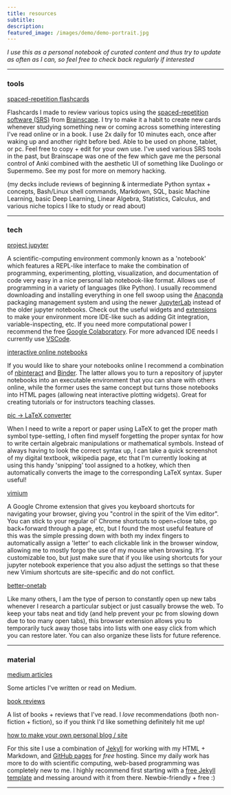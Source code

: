 ```yaml
---
title: resources
subtitle: 
description: 
featured_image: /images/demo/demo-portrait.jpg
---
```


*I use this as a personal notebook of curated content and thus try to update as often as I can, so feel free to check back regularly if interested*

---

### tools

[spaced-repetition flashcards](https://www.brainscape.com/profiles/3408543)

Flashcards I made to review various topics using the [spaced-repetition software (SRS)](https://en.wikipedia.org/wiki/Spaced_repetition#Software) from [Brainscape](https://www.brainscape.com/i/212G3).  I try to make it a habit to create new cards whenever studying something new or coming across something interesting I've read online or in a book.  I use 2x daily for 10 minutes each, once after waking up and another right before bed.  Able to be used on phone, tablet, or pc.  Feel free to copy + edit for your own use.  I've used various SRS tools in the past, but Brainscape was one of the few which gave me the personal control of Anki combined with the aesthetic UI of something like Duolingo or Supermemo.  See my post for more on memory hacking.  

(my decks include reviews of beginning & intermediate Python syntax + concepts, Bash/Linux shell commands, Markdown, SQL, basic Machine Learning, basic Deep Learning, Linear Algebra, Statistics, Calculus, and various niche topics I like to study or read about)

---

### tech

[project jupyter](https://jupyter.org/install)

A scientific-computing environment commonly known as a 'notebook' which features a REPL-like interface to make the combination of programming, experimenting, plotting, visualization, and documentation of code very easy in a nice personal lab notebook-like format.  Allows use of programming in a variety of languages (like Python).  I usually recommend downloading and installing everything in one fell swoop using the [Anaconda](https://www.anaconda.com/distribution/) packaging management system and using the newer [JupyterLab](https://jupyterlab.readthedocs.io/en/stable/getting_started/overview.html) instead of the older jupyter notebooks.  Check out the useful widgets and [extensions](https://jupyterlab.readthedocs.io/en/stable/user/extensions.html) to make your environment more IDE-like such as adding Git integration, variable-inspecting, etc.  If you need more computational power I recommend the free [Google Colaboratory](https://colab.research.google.com/notebooks/welcome.ipynb).  For more advanced IDE needs I currently use [VSCode](https://code.visualstudio.com/).  

[interactive online notebooks](https://github.com/SamLau95/nbinteract)

If you would like to share your notebooks online I recommend a combination of [nbinteract](https://www.nbinteract.com/motivation.html) and [Binder](https://gke.mybinder.org/).  The latter allows you to turn a repository of jupyter notebooks into an executable environment that you can share with others online, while the former uses the same concept but turns those notebooks into HTML pages (allowing neat interactive plotting widgets).  Great for creating tutorials or for instructors teaching classes. 

[pic -> LaTeX converter](https://mathpix.com/)

When I need to write a report or paper using LaTeX to get the proper math symbol type-setting, I often find myself forgetting the proper syntax for how to write certain algebraic manipulations or mathematical symbols.  Instead of always having to look the correct syntax up, I can take a quick screenshot of my digital textbook, wikipedia page, etc that I'm currently looking at using this handy 'snipping' tool assigned to a hotkey, which then automatically converts the image to the corresponding LaTeX syntax.  Super useful!

[vimium](https://vimium.github.io/)

A Google Chrome extension that gives you keyboard shortcuts for navigating your browser, giving you "control in the spirit of the Vim editor".  You can stick to your regular ol' Chrome shortcuts to open+close tabs, go back+forward through a page, etc, but I found the most useful feature of this was the simple pressing down with both my index fingers to automatically assign a 'letter' to each clickable link in the browser window, allowing me to mostly forgo the use of my mouse when browsing.  It's customizable too, but just make sure that if you like using shortcuts for your jupyter notebook experience that you also adjust the settings so that these new Vimium shortcuts are site-specific and do not conflict.  

[better-onetab](https://chrome.google.com/webstore/detail/better-onetab/eookhngofldnbnidjlbkeecljkfpmfpg?hl=en)

Like many others, I am the type of person to constantly open up new tabs whenever I research a particular subject or just casually browse the web.  To keep your tabs neat and tidy (and help prevent your pc from slowing down due to too many open tabs), this browser extension allows you to temporarily tuck away those tabs into lists with one easy click from which you can restore later.  You can also organize these lists for future reference.  

---

### material

[medium articles](https://medium.com/@mundyreimer)

Some articles I've written or read on Medium.

[book reviews](https://www.goodreads.com/mundyreimer)

A list of books + reviews that I've read.  I *love* recommendations (both non-fiction + fiction), so if you think I'd like something definitely hit me up!

[how to make your own personal blog / site](https://medium.com/20percentwork/creating-your-blog-for-free-using-jekyll-github-pages-dba37272730a)

For this site I use a combination of [Jekyll](https://jekyllrb.com/) for working with my HTML + Markdown, and [GitHub pages](https://pages.github.com/) for *free* hosting.  Since my daily work has more to do with scientific computing, web-based programming was completely new to me.  I highly recommend first starting with a [free Jekyll template](https://jekyllthemes.io/) and messing around with it from there.  Newbie-friendly + free :)

---

